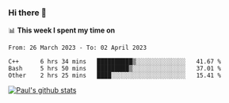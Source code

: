 ### Hi there 👋

📊 **This week I spent my time on**
<!--START_SECTION:waka-->

```text
From: 26 March 2023 - To: 02 April 2023

C++      6 hrs 34 mins   ██████████▒░░░░░░░░░░░░░░   41.67 %
Bash     5 hrs 50 mins   █████████▒░░░░░░░░░░░░░░░   37.01 %
Other    2 hrs 25 mins   ████░░░░░░░░░░░░░░░░░░░░░   15.41 %
```

<!--END_SECTION:waka-->


[![Paul's github stats](https://github-readme-stats.vercel.app/api?username=mickeyouyou&theme=dracula&show_icons=true)](https://github.com/anuraghazra/github-readme-stats)
